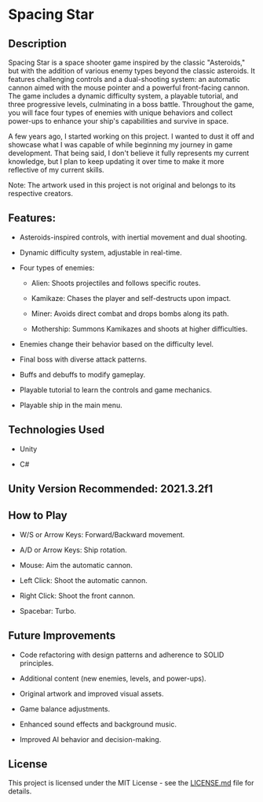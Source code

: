 # Spacing Star

## Description 

Spacing Star is a space shooter game inspired by the classic "Asteroids," but with the addition of various enemy types beyond the classic asteroids. It features challenging controls and a dual-shooting system: an automatic cannon aimed with the mouse pointer and a powerful front-facing cannon. The game includes a dynamic difficulty system, a playable tutorial, and three progressive levels, culminating in a boss battle.
Throughout the game, you will face four types of enemies with unique behaviors and collect power-ups to enhance your ship's capabilities and survive in space.

A few years ago, I started working on this project. I wanted to dust it off and showcase what I was capable of while beginning my journey in game development. That being said, I don't believe it fully represents my current knowledge, but I plan to keep updating it over time to make it more reflective of my current skills.

Note: The artwork used in this project is not original and belongs to its respective creators.

## Features:

* Asteroids-inspired controls, with inertial movement and dual shooting.

* Dynamic difficulty system, adjustable in real-time.

* Four types of enemies:

    * Alien: Shoots projectiles and follows specific routes.

    * Kamikaze: Chases the player and self-destructs upon impact.

    * Miner: Avoids direct combat and drops bombs along its path.

    * Mothership: Summons Kamikazes and shoots at higher difficulties.

* Enemies change their behavior based on the difficulty level.

* Final boss with diverse attack patterns.

* Buffs and debuffs to modify gameplay.

* Playable tutorial to learn the controls and game mechanics.

* Playable ship in the main menu.

## Technologies Used

* Unity

* C#

## Unity Version Recommended: 2021.3.2f1

## How to Play

* W/S or Arrow Keys: Forward/Backward movement.

* A/D or Arrow Keys: Ship rotation.

* Mouse: Aim the automatic cannon.

* Left Click: Shoot the automatic cannon.

* Right Click: Shoot the front cannon.

* Spacebar: Turbo.

## Future Improvements

* Code refactoring with design patterns and adherence to SOLID principles.

* Additional content (new enemies, levels, and power-ups).

* Original artwork and improved visual assets.

* Game balance adjustments.

* Enhanced sound effects and background music.

* Improved AI behavior and decision-making.

## License

This project is licensed under the MIT License - see the [LICENSE.md](LICENSE.md) file for details.
